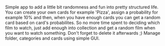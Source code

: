 Simple app to add a little bit randomness and fun into pretty structured life.  
You can create your own cards for example 'Pizza', assign a probability for example 10% and then, when you have enough cards you can get a random card based on card's probabilites.
So no more time spent to deciding which film to watch, just add enough into collection and get a random film when you want to watch something. Don't forget to delete it afterwards ;)
Manage folder, categories and cards using simple GUI.   

